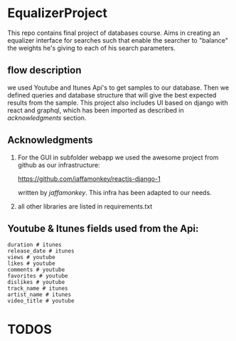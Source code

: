 # EqualizerProject
This repo contains final project of databases course.
Aims in creating an equalizer interface for searches
such that enable the searcher to "balance" the weights
he's giving to each of his search parameters.

## flow description
we used Youtube and Itunes Api's to get samples to our
database. Then we defined queries and database structure
that will give the best expected results from the sample.
This project also includes UI based on django with react
and graphql, which has been imported as described in 
*acknowledgments* section.

## Acknowledgments
1. For the GUI in subfolder webapp we used the awesome project 
from github as our infrastructure:

   https://github.com/jaffamonkey/reactjs-django-1

   written by *jaffamonkey*. 
   This infra has been adapted to our needs.
2. all other libraries are listed in requirements.txt

## Youtube & Itunes fields used from the Api:
```
duration # itunes
release_date # itunes
views # youtube
likes # youtube
comments # youtube
favorites # youtube
dislikes # youtube
track_name # itunes
artist_name # itunes
video_title # youtube
```

# TODOS


